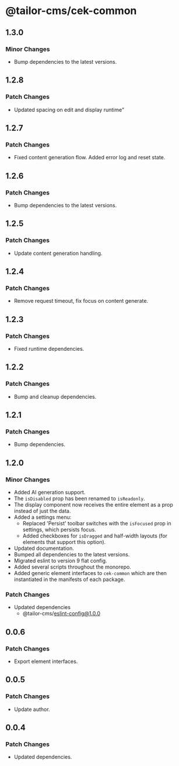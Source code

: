 # @tailor-cms/cek-common

## 1.3.0

### Minor Changes

- Bump dependencies to the latest versions.

## 1.2.8

### Patch Changes

- Updated spacing on edit and display runtime"

## 1.2.7

### Patch Changes

- Fixed content generation flow. Added error log and reset state.

## 1.2.6

### Patch Changes

- Bump dependencies to the latest versions.

## 1.2.5

### Patch Changes

- Update content generation handling.

## 1.2.4

### Patch Changes

- Remove request timeout, fix focus on content generate.

## 1.2.3

### Patch Changes

- Fixed runtime dependencies.

## 1.2.2

### Patch Changes

- Bump and cleanup dependencies.

## 1.2.1

### Patch Changes

- Bump dependencies.

## 1.2.0

### Minor Changes

- Added AI generation support.
- The `isDisabled` prop has been renamed to `isReadonly`.
- The display component now receives the entire element as a prop instead of
  just the data.
- Added a settings menu:
  - Replaced 'Persist' toolbar switches with the `isFocused` prop in settings,
    which persists focus.
  - Added checkboxes for `isDragged` and half-width layouts (for elements that
    support this option).
- Updated documentation.
- Bumped all dependencies to the latest versions.
- Migrated eslint to version 9 flat config.
- Added several scripts throughout the monorepo.
- Added generic element interfaces to `cek-common` which are then instantiated
  in the manifests of each package.

### Patch Changes

- Updated dependencies
  - @tailor-cms/eslint-config@1.0.0

## 0.0.6

### Patch Changes

- Export element interfaces.

## 0.0.5

### Patch Changes

- Update author.

## 0.0.4

### Patch Changes

- Updated dependencies.
